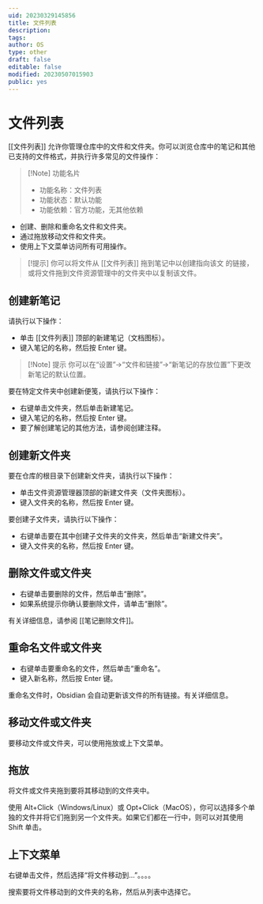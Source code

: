 ```yaml
---
uid: 20230329145856
title: 文件列表
description: 
tags: 
author: OS
type: other
draft: false
editable: false
modified: 20230507015903
public: yes
---
```


# 文件列表

[[文件列表]] 允许你管理仓库中的文件和文件夹。你可以浏览仓库中的笔记和其他已支持的文件格式，并执行许多常见的文件操作：

> [!Note] 功能名片
> - 功能名称：文件列表
> - 功能状态：默认功能
> - 功能依赖：官方功能，无其他依赖

- 创建、删除和重命名文件和文件夹。
- 通过拖放移动文件和文件夹。
- 使用上下文菜单访问所有可用操作。

> [!提示]
> 你可以将文件从 [[文件列表]] 拖到笔记中以创建指向该文
> 的链接，或将文件拖到文件资源管理中的文件夹中以复制该文件。

## 创建新笔记

请执行以下操作：

- 单击 [[文件列表]] 顶部的新建笔记（文档图标）。
- 键入笔记的名称，然后按 Enter 键。

> [!Note] 提示
>你可以在“设置”->“文件和链接”->“新笔记的存放位置”下更改新笔记的默认位置。

要在特定文件夹中创建新便笺，请执行以下操作：

- 右键单击文件夹，然后单击新建笔记。
- 键入笔记的名称，然后按 Enter 键。
- 要了解创建笔记的其他方法，请参阅创建注释。

## 创建新文件夹

要在仓库的根目录下创建新文件夹，请执行以下操作：

- 单击文件资源管理器顶部的新建文件夹（文件夹图标）。
- 键入文件夹的名称，然后按 Enter 键。

要创建子文件夹，请执行以下操作：

- 右键单击要在其中创建子文件夹的文件夹，然后单击“新建文件夹”。
- 键入文件夹的名称，然后按 Enter 键。

## 删除文件或文件夹

- 右键单击要删除的文件，然后单击“删除”。
- 如果系统提示你确认要删除文件，请单击“删除”。

有关详细信息，请参阅 [[笔记删除文件]]。

## 重命名文件或文件夹

- 右键单击要重命名的文件，然后单击“重命名”。
- 键入新名称，然后按 Enter 键。

重命名文件时，Obsidian 会自动更新该文件的所有链接。有关详细信息。

## 移动文件或文件夹

要移动文件或文件夹，可以使用拖放或上下文菜单。

## 拖放

将文件或文件夹拖到要将其移动到的文件夹中。

使用 Alt+Click（Windows/Linux）或 Opt+Click（MacOS），你可以选择多个单独的文件并将它们拖到另一个文件夹。如果它们都在一行中，则可以对其使用 Shift 单击。

## 上下文菜单

右键单击文件，然后选择“将文件移动到…”。。。。

搜索要将文件移动到的文件夹的名称，然后从列表中选择它。